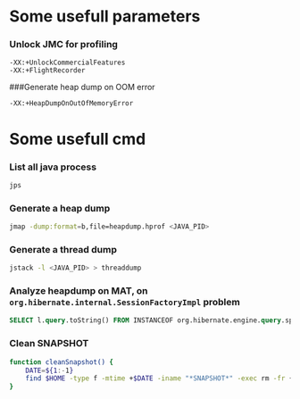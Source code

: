 # Some usefull parameters

### Unlock JMC for profiling
```
-XX:+UnlockCommercialFeatures
-XX:+FlightRecorder
```

###Generate heap dump on OOM error
```
-XX:+HeapDumpOnOutOfMemoryError
```

# Some usefull cmd

### List all java process
```bash
jps
```

### Generate a heap dump
```bash
jmap -dump:format=b,file=heapdump.hprof <JAVA_PID>
```

### Generate a thread dump
```bash
jstack -l <JAVA_PID> > threaddump
```

### Analyze heapdump on MAT, on `org.hibernate.internal.SessionFactoryImpl` problem 
```sql
SELECT l.query.toString() FROM INSTANCEOF org.hibernate.engine.query.spi.QueryPlanCache$HQLQueryPlanKey l 
``` 

### Clean SNAPSHOT
```bash
function cleanSnapshot() {
    DATE=${1:-1}
    find $HOME -type f -mtime +$DATE -iname "*SNAPSHOT*" -exec rm -fr {} \;
}
```
